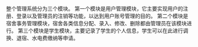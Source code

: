整个管理系统分为三个模块。
第一个模块是用户管理模块，它主要实现用户的注册、登录以及管理员的注销等功能，以达到用户账号管理的目的。
第二个模块是宿舍事务管理模块，宿舍各类信息分配、录入、修改、删除都由管理员在该模块进行。
第三个模块是学生模块，主要记录了学生的个人信息，学生可以在此进行调换、退宿、水电费缴纳等申请。
